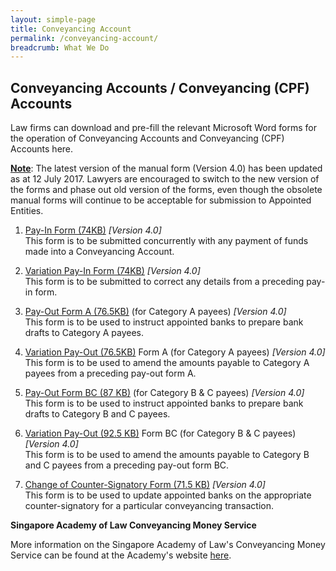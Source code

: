 ```yaml
---
layout: simple-page
title: Conveyancing Account
permalink: /conveyancing-account/
breadcrumb: What We Do
---
```


Conveyancing Accounts / Conveyancing (CPF) Accounts
---

Law firms can download and pre-fill the relevant Microsoft Word forms for the operation of Conveyancing Accounts and Conveyancing (CPF) Accounts here.

<b><u>Note</u></b>: The latest version of the manual form (Version 4.0) has been updated as at 12 July 2017. Lawyers are encouraged to switch to the new version of the forms and phase out old version of the forms, even though the obsolete manual forms will continue to be acceptable for submission to Appointed Entities.

1. <a href="/files/Pay-In-Form.doc/" target="blank">Pay-In Form (74KB)</a> <i>[Version 4.0]</i><br>
This form is to be submitted concurrently with any payment of funds made into a Conveyancing Account.
 
2. <a href="/files/Variation-Pay-in-Form.doc/" target="blank">Variation Pay-In Form (74KB)</a> <i>[Version 4.0]</i><br>
This form is to be submitted to correct any details from a preceding pay-in form.
 
3. <a href="/files/Pay-out-Form-A.doc/" target="blank">Pay-Out Form A (76.5KB)</a> (for Category A payees) <i>[Version 4.0]</i><br>
This form is to be used to instruct appointed banks to prepare bank drafts to Category A payees.
 
4. <a href="/files/Variation-Pay-out-Form-A.doc/" target="blank">Variation Pay-Out (76.5KB)</a> Form A (for Category A payees) <i>[Version 4.0]</i><br>
This form is to be used to amend the amounts payable to Category A payees from a preceding pay-out form A.
 
5. <a href="/files/Pay-out-Form-BC.doc/" target="blank">Pay-Out Form BC (87 KB)</a> (for Category B & C payees) <i>[Version 4.0]</i><br>
This form is to be used to instruct appointed banks to prepare bank drafts to Category B and C payees.
 
6. <a href="/files/Variation-Pay-out-Form-BC.doc/" target="blank">Variation Pay-Out (92.5 KB)</a> Form BC (for Category B & C payees) <i>[Version 4.0]</i><br>
This form is to be used to amend the amounts payable to Category B and C payees from a preceding pay-out form BC.
 
7. <a href="/files/Change-of-Counter-signatory-form.doc/" target="blank">Change of Counter-Signatory Form (71.5 KB)</a> <i>[Version 4.0]</i><br>
This form is to be used to update appointed banks on the appropriate counter-signatory for a particular conveyancing transaction.

**Singapore Academy of Law Conveyancing Money Service**

More information on the Singapore Academy of Law's Conveyancing Money Service can be found at the Academy's website <a href="https://www.sal.org.sg/Services/Stakeholding-Conveyancing/Stakeholding-Service" target="blank">here</a>.
